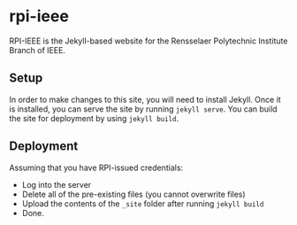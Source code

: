 # rpi-ieee

RPI-IEEE is the Jekyll-based website for the Rensselaer Polytechnic Institute Branch of IEEE.

## Setup

In order to make changes to this site, you will need to install Jekyll. Once it is installed, you can serve the site by running `jekyll serve`. You can build the site for deployment by using `jekyll build`.

## Deployment

Assuming that you have RPI-issued credentials:
- Log into the server
- Delete all of the pre-existing files (you cannot overwrite files)
- Upload the contents of the `_site` folder after running `jekyll build`
- Done.